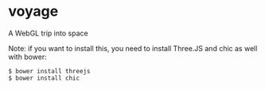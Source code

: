 voyage
======

A WebGL trip into space

Note: if you want to install this, you need to install Three.JS and chic as well
with bower:

    $ bower install threejs
    $ bower install chic

